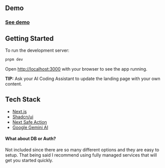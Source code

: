 ## Demo

### [See demo](https://nextjs-template-eight-plum.vercel.app/)

## Getting Started

To run the development server:

```bash
pnpm dev
```

Open [http://localhost:3000](http://localhost:3000) with your browser to see the app running.

**TIP:** Ask your AI Coding Assistant to update the landing page with your own content.

## Tech Stack

- [Next.js](https://github.com/vercel/next.js/)
- [Shadcn/ui](https://ui.shadcn.com/)
- [Next Safe Action](https://github.com/TheEdoRan/next-safe-action)
- [Google Gemini AI](https://github.com/googleapis/js-genai)

#### What about DB or Auth?

Not included since there are so many different options and they are easy to setup. That being said I recommend using fully managed services that will get you started quickly.
